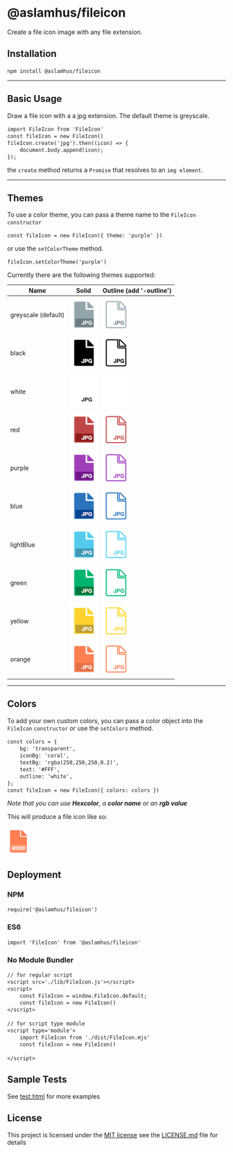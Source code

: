 # @aslamhus/fileicon

Create a file icon image with any file extension.

## Installation

`npm install @aslamhus/fileicon`

---

## Basic Usage

Draw a file icon with a a jpg extension. The default theme is greyscale.

    import FileIcon from 'FileIcon'
    const fileIcon = new FileIcon()
    fileIcon.create('jpg').then((icon) => {
        document.body.append(icon);
    });

the `create` method returns a `Promise` that resolves to an `img element`.

---

## Themes

To use a color theme, you can pass a theme name to the `FileIcon` `constructor`

    const fileIcon = new FileIcon({ theme: 'purple' })

or use the `setColorTheme` method.

    fileIcon.setColorTheme('purple')

Currently there are the following themes supported:

| Name                | Solid                                | Outline (add '-outline')                             |
| ------------------- | ------------------------------------ | ---------------------------------------------------- |
| greyscale (default) | ![greyscale](./images/greyscale.png) | ![greyscale-outline](./images/greyscale-outline.png) |
| black               | ![black](./images/black.png)         | ![black-outline](./images/black-outline.png)         |
| white               | ![white](./images/white.png)         | ![white-outline](./images/white-outline.png)         |
| red                 | ![red](./images/red.png)             | ![red-outline](./images/red-outline.png)             |
| purple              | ![purple](./images/purple.png)       | ![purple-outline](./images/purple-outline.png)       |
| blue                | ![blue](./images/blue.png)           | ![blue-outline](./images/blue-outline.png)           |
| lightBlue           | ![lightBlue](./images/lightBlue.png) | ![lightBlue-outline](./images/lightBlue-outline.png) |
| green               | ![green](./images/green.png)         | ![green-outline](./images/green-outline.png)         |
| yellow              | ![yellow](./images/yellow.png)       | ![yellow-outline](./images/yellow-outline.png)       |
| orange              | ![orange](./images/orange.png)       | ![orange-outline](./images/orange-outline.png)       |

---

## Colors

To add your own custom colors, you can pass a color object into the `FileIcon` `constructor` or use the `setColors` method.

    const colors = {
        bg: 'transparent',
        iconBg: 'coral',
        textBg: 'rgba(250,250,250,0.2)',
        text: '#FFF',
        outline: 'white',
    };
    const fileIcon = new FileIcon({ colors: colors })

_Note that you can use **Hexcolor**, a **color name** or an **rgb value**_

This will produce a file icon like so:

![custom colors file icon](./images/ex1.png)

## Deployment

### NPM

    require('@aslamhus/fileicon')

### ES6

    import 'FileIcon' from '@aslamhus/fileicon'

### No Module Bundler

    // for regular script
    <script src='./lib/FileIcon.js'></script>
    <script>
        const FileIcon = window.FileIcon.default;
        const fileIcon = new FileIcon()
    </script>

    // for script type module
    <script type='module'>
        import FileIcon from './dist/FileIcon.mjs'
        const fileIcon = new FileIcon()

    </script>

## Sample Tests

See [test.html](../test/test.html) for more examples

## License

This project is licensed under the [MIT license](../LICENSE.md)
see the [LICENSE.md](../LICENSE.md) file for details

